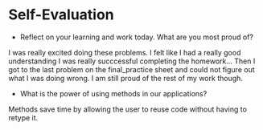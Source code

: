 # Self-Evaluation

- Reflect on your learning and work today. What are you most proud of?

I was really excited doing these problems. I felt like I had a really good understanding I was really succcessful completing the homework... Then I got to the last problem on the final_practice sheet and could not figure out what I was doing wrong. I am still proud of the rest of my work though.

- What is the power of using methods in our applications?

Methods save time by allowing the user to reuse code without having to retype it.